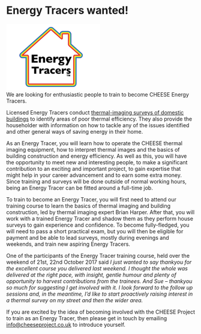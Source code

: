 
# Energy Tracers wanted!

<div class="pull-left"><img src="/static/images/ETlogo.png"></div>

<div class="lead">We are looking for enthusiastic people to train to become
CHEESE Energy Tracers.</div>

Licensed Energy Tracers conduct [thermal-imaging surveys of domestic
buildings](/home-surveys) to identify areas of poor thermal efficiency. They
also provide the householder with information on how to tackle any of the
issues identified and other general ways of saving energy in their home.

As an Energy Tracer, you will learn how to operate the CHEESE thermal
imaging equipment, how to interpret thermal images and the basics of building
construction and energy efficiency. As well as this, you will have the
opportunity to meet new and interesting people, to make a significant
contribution to an exciting and important project, to gain expertise that might
help in your career advancement and to earn some extra money.  Since training
and surveys will be done outside of normal working hours, being an Energy
Tracer can be fitted around a full-time job.

To train to become an Energy Tracer, you will first need to attend our training
course to learn the basics of thermal imaging and building construction, led by
thermal imaging expert Brian Harper. After that, you will work with a trained
Energy Tracer and shadow them as they perform house surveys to gain experience
and confidence. To become fully-fledged, you will need to pass a short
practical exam, but you will then be eligible for payment and be able to lead
surveys, mostly during evenings and weekends, and train new aspiring Energy
Tracers.

One of the participants of the Energy Tracer training course, held over the
weekend of 21st, 22nd October 2017 said *I just wanted to say thankyou for the
excellent course you delivered last weekend. I thought the whole was delivered
at the right pace, with insight, gentle humour and plenty of opportunity to
harvest contributions from the trainees. And Sue – thankyou so much for
suggesting I get involved with it. I look forward to the follow up sessions
and, in the meantime, I’d like to start proactively raising interest in a
thermal survey on my street and then the wider area.*

If you are excited by the idea of becoming involved with the CHEESE Project
to train as an Energy Tracer, then please get in touch by emailing
<a href="mailto:info@cheeseproject.co.uk">info@cheeseproject.co.uk</a> to
introduce yourself.
